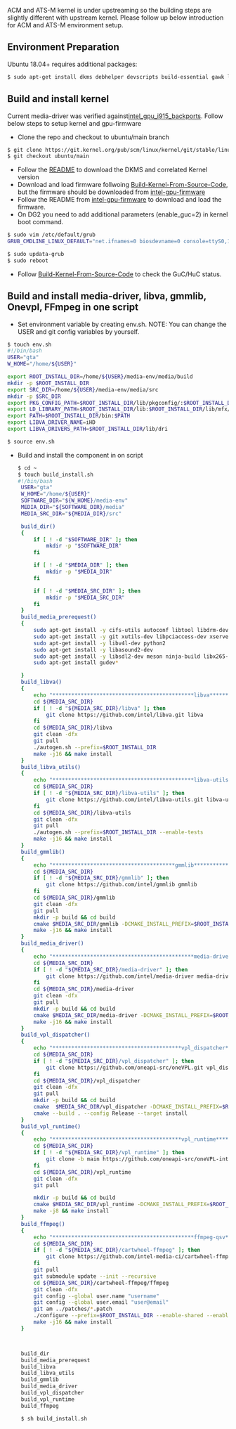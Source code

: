 ACM and ATS-M kernel is under upstreaming so the building steps are slightly different with upstream kernel. Please follow up below introduction for ACM and ATS-M environment setup.

## Environment Preparation

Ubuntu 18.04+ requires additional packages:
```bash
$ sudo apt-get install dkms debhelper devscripts build-essential gawk libncurses5-dev flex bison gcc make git exuberant-ctags bc libssl-dev
```

## Build and install kernel

Current media-driver was verified against[intel_gpu_i915_backports](https://github.com/intel-gpu/intel-gpu-i915-backports). Follow below steps to setup kernel and gpu-firmware

* Clone the repo and checkout to ubuntu/main branch

```bash
$ git clone https://git.kernel.org/pub/scm/linux/kernel/git/stable/linux.git
$ git checkout ubuntu/main
```
* Follow the [README](https://github.com/intel-gpu/intel-gpu-i915-backports/tree/ubuntu/main) to download the DKMS and correlated Kernel version
* Download and load firmware follwoing [Build-Kernel-From-Source-Code](https://github.com/intel/media-driver/wiki/Build-Kernel-from-source-code), but the firmware should be downloaded from [intel-gpu-firmware](https://github.com/intel-gpu/intel-gpu-firmware)
* Follow the README from [intel-gpu-firmware](https://github.com/intel-gpu/intel-gpu-firmware) to download and load the firmware.
* On DG2 you need to add additional parameters (enable_guc=2) in kernel boot command.
```bash
$ sudo vim /etc/default/grub
GRUB_CMDLINE_LINUX_DEFAULT="net.ifnames=0 biosdevname=0 console=ttyS0,115200n8 console=tty1 ignore_loglevel i915.enable_guc=2"

$ sudo updata-grub
$ sudo reboot
```
* Follow [Build-Kernel-From-Source-Code](https://github.com/intel/media-driver/wiki/Build-Kernel-from-source-code) to check the GuC/HuC status.

## Build and install media-driver, libva, gmmlib, Onevpl, FFmpeg in one script

* Set environment variable by creating env.sh. NOTE: You can change the USER and git config variables by yourself.
 ```bash
$ touch env.sh
#!/bin/bash
USER="gta"
W_HOME="/home/${USER}"

export ROOT_INSTALL_DIR=/home/${USER}/media-env/media/build
mkdir -p $ROOT_INSTALL_DIR
export SRC_DIR=/home/${USER}/media-env/media/src
mkdir -p $SRC_DIR
export PKG_CONFIG_PATH=$ROOT_INSTALL_DIR/lib/pkgconfig/:$ROOT_INSTALL_DIR/lib/x86_64-linux-gnu/pkgconfig:$PKG_CONFIG_PATH
export LD_LIBRARY_PATH=$ROOT_INSTALL_DIR/lib:$ROOT_INSTALL_DIR/lib/mfx/:$ROOT_INSTALL_DIR/lib/xorg/:$ROOT_INSTALL_DIR/lib/x86_64-linux-gnu:/usr/local/lib:$LD_LIBRARY_PATH
export PATH=$ROOT_INSTALL_DIR/bin:$PATH
export LIBVA_DRIVER_NAME=iHD
export LIBVA_DRIVERS_PATH=$ROOT_INSTALL_DIR/lib/dri

$ source env.sh
```
* Build and install the component in on script
   ```bash
   $ cd ~
   $ touch build_install.sh
   #!/bin/bash
    USER="gta"
    W_HOME="/home/${USER}"
    SOFTWARE_DIR="${W_HOME}/media-env"
    MEDIA_DIR="${SOFTWARE_DIR}/media"
    MEDIA_SRC_DIR="${MEDIA_DIR}/src"

    build_dir()
    {
        if [ ! -d "$SOFTWARE_DIR" ]; then
            mkdir -p "$SOFTWARE_DIR"
        fi

        if [ ! -d "$MEDIA_DIR" ]; then
            mkdir -p "$MEDIA_DIR"
        fi

        if [ ! -d "$MEDIA_SRC_DIR" ]; then
            mkdir -p "$MEDIA_SRC_DIR"
        fi
    }
    build_media_prerequest()
    {
        sudo apt-get install -y cifs-utils autoconf libtool libdrm-dev yasm libghc-x11-dev libxmuu-dev libxfixes-dev libxcb-glx0-dev libgegl-dev libegl1-mesa-dev
        sudo apt-get install -y git xutils-dev libpciaccess-dev xserver-xorg-dev cmake xutils-dev
        sudo apt-get install -y libv4l-dev python2
        sudo apt-get install -y libasound2-dev
        sudo apt-get install -y libsdl2-dev meson ninja-build libx265-dev libx264-dev libde265*
        sudo apt-get install gudev*

    }
    build_libva()
    {
        echo "*********************************************libva*********************************************"
        cd ${MEDIA_SRC_DIR}
        if [ ! -d "${MEDIA_SRC_DIR}/libva" ]; then
            git clone https://github.com/intel/libva.git libva
        fi
        cd ${MEDIA_SRC_DIR}/libva
        git clean -dfx
        git pull
        ./autogen.sh --prefix=$ROOT_INSTALL_DIR
        make -j16 && make install
    }
    build_libva_utils()
    {
        echo "*********************************************libva-utils****************************************"
        cd ${MEDIA_SRC_DIR}
        if [ ! -d "${MEDIA_SRC_DIR}/libva-utils" ]; then
            git clone https://github.com/intel/libva-utils.git libva-utils
        fi
        cd ${MEDIA_SRC_DIR}/libva-utils
        git clean -dfx
        git pull
        ./autogen.sh --prefix=$ROOT_INSTALL_DIR --enable-tests
        make -j16 && make install
    }
    build_gmmlib()
    {
        echo "***************************************gmmlib**********************************"
        cd ${MEDIA_SRC_DIR}
        if [ ! -d "${MEDIA_SRC_DIR}/gmmlib" ]; then
            git clone https://github.com/intel/gmmlib gmmlib
        fi
        cd ${MEDIA_SRC_DIR}/gmmlib
        git clean -dfx
        git pull
        mkdir -p build && cd build
        cmake $MEDIA_SRC_DIR/gmmlib -DCMAKE_INSTALL_PREFIX=$ROOT_INSTALL_DIR
        make -j16 && make install
    }
    build_media_driver()
    {
        echo "*********************************************media-driver*******************************************"
        cd ${MEDIA_SRC_DIR}
        if [ ! -d "${MEDIA_SRC_DIR}/media-driver" ]; then
            git clone https://github.com/intel/media-driver media-driver
        fi
        cd ${MEDIA_SRC_DIR}/media-driver
        git clean -dfx
        git pull
        mkdir -p build && cd build
        cmake $MEDIA_SRC_DIR/media-driver -DCMAKE_INSTALL_PREFIX=$ROOT_INSTALL_DIR -DENABLE_PRODUCTION_KMD=ON
        make -j16 && make install
    }
    build_vpl_dispatcher()
    {
        echo "*****************************************vpl_dispatcher******************************************************"
        cd ${MEDIA_SRC_DIR}
        if [ ! -d "${MEDIA_SRC_DIR}/vpl_dispatcher" ]; then
            git clone https://github.com/oneapi-src/oneVPL.git vpl_dispatcher
        fi
        cd ${MEDIA_SRC_DIR}/vpl_dispatcher
        git clean -dfx
        git pull
        mkdir -p build && cd build
        cmake  $MEDIA_SRC_DIR/vpl_dispatcher -DCMAKE_INSTALL_PREFIX=$ROOT_INSTALL_DIR
        cmake --build . --config Release --target install
    }
    build_vpl_runtime()
    {
        echo "*****************************************vpl_runtime******************************************************"
        cd ${MEDIA_SRC_DIR}
        if [ ! -d "${MEDIA_SRC_DIR}/vpl_runtime" ]; then
            git clone -b main https://github.com/oneapi-src/oneVPL-intel-gpu.git vpl_runtime
        fi
        cd ${MEDIA_SRC_DIR}/vpl_runtime
        git clean -dfx
        git pull

        mkdir -p build && cd build
        cmake $MEDIA_SRC_DIR/vpl_runtime -DCMAKE_INSTALL_PREFIX=$ROOT_INSTALL_DIR
        make -j8 && make install
    }
    build_ffmpeg()
    {
        echo "*********************************************ffmpeg-qsv*************************************************"
        cd ${MEDIA_SRC_DIR}
        if [ ! -d "${MEDIA_SRC_DIR}/cartwheel-ffmpeg" ]; then
            git clone https://github.com/intel-media-ci/cartwheel-ffmpeg --recursive cartwheel-ffmpeg
        fi
        git pull
        git submodule update --init --recursive
        cd ${MEDIA_SRC_DIR}/cartwheel-ffmpeg/ffmpeg
        git clean -dfx
        git config --global user.name "username"
        git config --global user.email "user@email"
        git am ../patches/*.patch
        ./configure --prefix=$ROOT_INSTALL_DIR --enable-shared --enable-vaapi --enable-libvpl --enable-gpl --enable-libx264 --enable-libx265
        make -j16 && make install
    }



    build_dir
    build_media_prerequest
    build_libva
    build_libva_utils
    build_gmmlib
    build_media_driver
    build_vpl_dispatcher
    build_vpl_runtime
    build_ffmpeg

    $ sh build_install.sh
   ```


